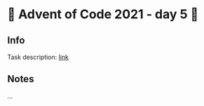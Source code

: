 # 🎄 Advent of Code 2021 - day 5 🎄

## Info

Task description: [link](https://adventofcode.com/2021/day/5)

## Notes

...